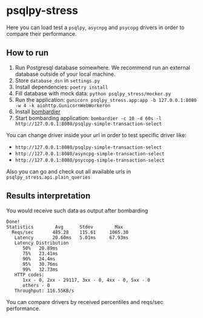 # psqlpy-stress

Here you can load test a `psqlpy`, `asycnpg` and `psycopg` drivers in order to compare their performance.

## How to run

1. Run Postgresql database somewhere. We recommend run an external database outside of your local machine.
2. Store `database_dsn` in `settings.py`
3. Install dependencies: `poetry install`
4. Fill database with mock data: `python psqlpy_stress/mocker.py`
5. Run the application: `gunicorn psqlpy_stress.app:app -b 127.0.0.1:8080 -w 4 -k aiohttp.GunicornWebWorkeron`
6. Install [bombardier](https://github.com/codesenberg/bombardier)
7. Start bombarding application: `bombardier -c 10 -d 60s -l http://127.0.0.1:8080/psqlpy-simple-transaction-select`

You can change driver inside your url in order to test specific driver like:

- `http://127.0.0.1:8080/psqlpy-simple-transaction-select`
- `http://127.0.0.1:8080/asyncpg-simple-transaction-select`
- `http://127.0.0.1:8080/psycopg-simple-transaction-select`

Also you can go and check out all available urls in `psqlpy_stress.api.plain_queries`

## Results interpretation

You would receive such data as output after bombarding

```
Done!
Statistics        Avg      Stdev        Max
  Reqs/sec       485.28    115.61     1065.30
   Latency       20.60ms   5.01ms     67.93ms
   Latency Distribution
      50%   20.89ms
      75%   23.41ms
      90%   24.4ms
      95%   30.76ms
      99%   32.73ms
   HTTP codes:
      1xx - 0, 2xx - 29117, 3xx - 0, 4xx - 0, 5xx - 0
      others - 0
   Throughput: 116.55KB/s
```

You can compare drivers by received percentiles and reqs/sec performance.
